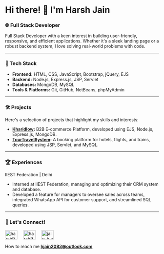 # Hi there! 👋 I'm Harsh Jain

### 🌐 Full Stack Developer

Full Stack Developer with a keen interest in building user-friendly, responsive, and efficient applications. Whether it's a sleek landing page or a robust backend system, I love solving real-world problems with code.

---

### 🔧 Tech Stack

- **Frontend:** HTML, CSS, JavaScript, Bootstrap, jQuery, EJS
- **Backend:** Node.js, Express.js, JSP, Servlet
- **Databases:** MongoDB, MySQL
- **Tools & Platforms:** Git, GitHub, NetBeans, phpMyAdmin

---

### 🛠️ Projects

Here's a selection of projects that highlight my skills and interests:

- **[Kharidlow](https://www.kharidlow.com):** B2B E-commerce Platform, developed using EJS, Node.js, Express.js, MongoDB.
- **[TourTravelSystem](https://github.com/harsh9701/TourTravelSystem):** A booking platform for hotels, flights, and trains, developed using JSP, Servlet, and MySQL.

---

### 🏆 Experiences

IIEST Federation | Delhi

- Interned at IIEST Federation, managing and optimizing their CRM system and database.
- Developed a feature for managers to oversee sales across teams, integrated WhatsApp API for customer support, and streamlined SQL queries.
 
---

### 💼 Let's Connect!

<p align="left">
<a href="https://twitter.com/harsh9701" target="blank"><img align="center" src="https://raw.githubusercontent.com/rahuldkjain/github-profile-readme-generator/master/src/images/icons/Social/twitter.svg" alt="harsh9701" height="30" width="40" /></a> &nbsp; &nbsp;
<a href="https://linkedin.com/in/harsh9701" target="blank"><img align="center" src="https://raw.githubusercontent.com/rahuldkjain/github-profile-readme-generator/master/src/images/icons/Social/linked-in-alt.svg" alt="harsh9701" height="30" width="40" /></a> &nbsp; &nbsp;
<a href="https://instagram.com/jain_h.a.r.s.h" target="blank"><img align="center" src="https://raw.githubusercontent.com/rahuldkjain/github-profile-readme-generator/master/src/images/icons/Social/instagram.svg" alt="jain_h.a.r.s.h" height="30" width="40" /></a>
</p>

How to reach me **hjain2083@outlook.com**
